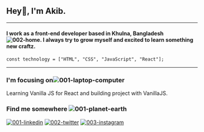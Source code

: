 ## Hey👋, I'm Akib.
---
#### I work as a front-end developer based in Khulna, Bangladesh ![002-home](https://user-images.githubusercontent.com/44940208/188609409-76120c83-99b1-442e-99db-cbfdeac17992.png). I always try to grow myself and excited to learn something new craftz.
```
const technology = ["HTML", "CSS", "JavaScript", "React"];
```
---
### I'm focusing on![001-laptop-computer](https://user-images.githubusercontent.com/44940208/188852337-3b25840d-250f-415c-9d15-1bc0e1f98bdd.png)
Learning Vanilla JS for React and building project with VanillaJS.

### Find me somewhere ![001-planet-earth](https://user-images.githubusercontent.com/44940208/188854627-aa7e1adb-bf97-4ef0-b7dc-96249fa5014b.png)
[![001-linkedin](https://user-images.githubusercontent.com/44940208/188953581-ebf8986f-32aa-4e05-b9c4-b64cd8512960.png)](https://www.linkedin.com/in/akib-hossain-9a18b3173/)  [![002-twitter](https://user-images.githubusercontent.com/44940208/188953686-06617058-9c04-4091-9aad-e063392d2bd2.png)](https://twitter.com/vanillacode737)  [![003-instagram](https://user-images.githubusercontent.com/44940208/188954202-79b414b3-7129-4593-9cc6-5171a9d4ccd4.png)](https://www.instagram.com/vanillacode_737/)
